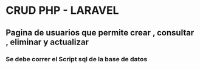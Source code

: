 # CRUD PHP - LARAVEL

## Pagina de usuarios que permite crear , consultar , eliminar y actualizar

### Se debe correr el Script sql de la base de datos
